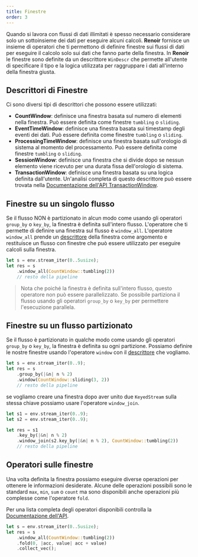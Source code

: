 ```yaml
---
title: Finestre
order: 3
---
```


Quando si lavora con flussi di dati illimitati è spesso necessario considerare solo un sottoinsieme dei dati per eseguire alcuni calcoli. **Renoir** fornisce un insieme di operatori che ti permettono di definire finestre sui flussi di dati per eseguire il calcolo solo sui dati che fanno parte della finestra.
In **Renoir** le finestre sono definite da un descrittore `WinDescr` che permette all'utente di specificare il tipo e la logica utilizzata per raggruppare i dati all'interno della finestra giusta.

## Descrittori di Finestre
Ci sono diversi tipi di descrittori che possono essere utilizzati:
- **CountWindow**: definisce una finestra basata sul numero di elementi nella finestra. Può essere definita come finestre `tumbling` o `sliding`.
- **EventTimeWindow**: definisce una finestra basata sui timestamp degli eventi dei dati. Può essere definita come finestre `tumbling` o `sliding`.
- **ProcessingTimeWindow**: definisce una finestra basata sull'orologio di sistema al momento del processamento. Può essere definita come finestre `tumbling` o `sliding`.
- **SessionWindow**: definisce una finestra che si divide dopo se nessun elemento viene ricevuto per una durata fissa dell'orologio di sistema.
- **TransactionWindow**: definisce una finestra basata su una logica definita dall'utente. Un'analisi completa di questo descrittore può essere trovata nella [Documentazione dell'API TransactionWindow](https://deib-polimi.github.io/renoir/renoir/operator/window/struct.TransactionWindow.html).


## Finestre su un singolo flusso
Se il flusso NON è partizionato in alcun modo come usando gli operatori `group_by` o `key_by`, la finestra è definita sull'intero flusso. 
L'operatore che ti permette di definire una finestra sul flusso è `window_all`. L'operatore `window_all` prende un [descrittore](#descrittori-di-finestre) della finestra come argomento e restituisce un flusso con finestre che può essere utilizzato per eseguire calcoli sulla finestra.

```Rust
let s = env.stream_iter(0..5usize);
let res = s
    .window_all(CountWindow::tumbling(2))
    // resto della pipeline
```

> Nota che poiché la finestra è definita sull'intero flusso, questo operatore non può essere parallelizzato. Se possibile partiziona il flusso usando gli operatori `group_by` o `key_by` per permettere l'esecuzione parallela.

## Finestre su un flusso partizionato
Se il flusso è partizionato in qualche modo come usando gli operatori `group_by` o `key_by`, la finestra è definita su ogni partizione. Possiamo definire le nostre finestre usando l'operatore `window` con il [descrittore](#descrittori-di-finestre) che vogliamo.

```Rust
let s = env.stream_iter(0..9);
let res = s
    .group_by(|&n| n % 2)
    .window(CountWindow::sliding(3, 2))
    // resto della pipeline
```

se vogliamo creare una finestra dopo aver unito due `KeyedStream` sulla stessa chiave possiamo usare l'operatore `window_join`.

```Rust
let s1 = env.stream_iter(0..9);
let s2 = env.stream_iter(0..9);

let res = s1
    .key_by(|&n| n % 2)
    .window_join(s2.key_by(|&n| n % 2), CountWindow::tumbling(2))
    // resto della pipeline
```

## Operatori sulle finestre
Una volta definita la finestra possiamo eseguire diverse operazioni per ottenere le informazioni desiderate. Alcune delle operazioni possibili sono le standard `max`, `min`, `sum` o `count` ma sono disponibili anche operazioni più complesse come l'operatore `fold`.

Per una lista completa degli operatori disponibili controlla la [Documentazione dell'API](https://deib-polimi.github.io/renoir/renoir/struct.WindowedStream.html#).

```Rust
let s = env.stream_iter(0..5usize);
let res = s
    .window_all(CountWindow::tumbling(2))
    .fold(0, |acc, value| acc + value)
    .collect_vec();
```